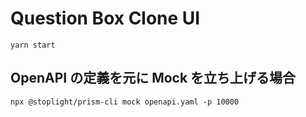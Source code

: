 # Question Box Clone UI

```shell
yarn start
```

## OpenAPI の定義を元に Mock を立ち上げる場合

 ```shell
 npx @stoplight/prism-cli mock openapi.yaml -p 10000
 ```
